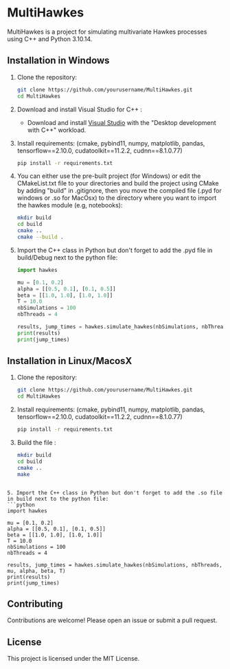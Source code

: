 # MultiHawkes

MultiHawkes is a project for simulating multivariate Hawkes processes using C++ and Python 3.10.14.

## Installation in Windows

1. Clone the repository:
    ```sh
    git clone https://github.com/yourusername/MultiHawkes.git
    cd MultiHawkes
    ```
2. Download and install Visual Studio for C++ :
    - Download and install [Visual Studio](https://visualstudio.microsoft.com/) with the "Desktop development with C++" workload.

3. Install requirements: (cmake, pybind11, numpy, matplotlib, pandas, tensorflow==2.10.0, cudatoolkit==11.2.2, cudnn==8.1.0.77)
    ```sh
    pip install -r requirements.txt
    ```

4. You can either use the pre-built project (for Windows) or edit the CMakeList.txt file to your directories and build the project using CMake by adding "build" in .gitignore, then you move the compiled file (.pyd for windows or .so for MacOsx) to the directory where you want to import the hawkes module (e.g, notebooks):
    ```sh
    mkdir build
    cd build
    cmake ..
    cmake --build .
   ```

5. Import the C++ class in Python but don't forget to add the .pyd file in build/Debug next to the python file:
   ```python
   import hawkes

   mu = [0.1, 0.2]
   alpha = [[0.5, 0.1], [0.1, 0.5]]
   beta = [[1.0, 1.0], [1.0, 1.0]]
   T = 10.0
   nbSimulations = 100
   nbThreads = 4

   results, jump_times = hawkes.simulate_hawkes(nbSimulations, nbThreads, mu, alpha, beta, T)
   print(results)
   print(jump_times)
   ```
## Installation in Linux/MacosX

1. Clone the repository:
    ```sh
    git clone https://github.com/yourusername/MultiHawkes.git
    cd MultiHawkes
    ```

2. Install requirements: (cmake, pybind11, numpy, matplotlib, pandas, tensorflow==2.10.0, cudatoolkit==11.2.2, cudnn==8.1.0.77)
    ```sh
    pip install -r requirements.txt
    ```

4.  Build the file :
    ```sh
    mkdir build
    cd build
    cmake ..
    make
   ```

5. Import the C++ class in Python but don't forget to add the .so file in build next to the python file:
   ```python
   import hawkes

   mu = [0.1, 0.2]
   alpha = [[0.5, 0.1], [0.1, 0.5]]
   beta = [[1.0, 1.0], [1.0, 1.0]]
   T = 10.0
   nbSimulations = 100
   nbThreads = 4

   results, jump_times = hawkes.simulate_hawkes(nbSimulations, nbThreads, mu, alpha, beta, T)
   print(results)
   print(jump_times)
   ```

## Contributing

Contributions are welcome! Please open an issue or submit a pull request.

## License

This project is licensed under the MIT License.
